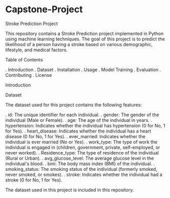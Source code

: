 # Capstone-Project


Stroke Prediction Project

This repository contains a Stroke Prediction project implemented in Python using machine learning techniques. The goal of this project is to predict the likelihood 
of a person having a stroke based on various demographic, lifestyle, and medical factors.

Table of Contents

. Introduction
. Dataset
. Installation
. Usage
. Model Training
. Evaluation
. Contributing
. License

Introduction

Dataset

The dataset used for this project contains the following features:

. id: The unique identifier for each individual.
. gender: The gender of the individual (Male or Female).
. age: The age of the individual in years.
. hypertension: Indicates whether the individual has hypertension (0 for No, 1 for Yes).
. heart_disease: Indicates whether the individual has a heart disease (0 for No, 1 for Yes).
. ever_married: Indicates whether the individual is ever married (No or Yes).
. work_type: The type of work the individual is engaged in (children, government, private, self-employed, or never worked).
. Residence_type: The type of residence of the individual (Rural or Urban).
. avg_glucose_level: The average glucose level in the individual's blood.
. bmi: The body mass index (BMI) of the individual.
. smoking_status: The smoking status of the individual (formerly smoked, never smoked, or smokes).
. stroke: Indicates whether the individual had a stroke (0 for No, 1 for Yes).

The dataset used in this project is included in this repository.


